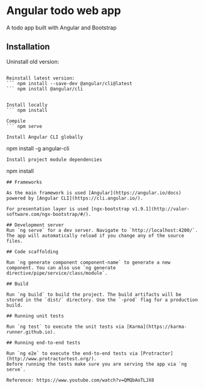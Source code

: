 # Angular todo web app
A todo app built with Angular and Bootstrap

## Installation


Uninstall old version:
``` npm uninstall --save-dev angular-cli

Reinstall latest version:
``` npm install --save-dev @angular/cli@latest
``` npm install @angular/cli


Install locally
``` npm install

Compile
``` npm serve

Install Angular CLI globally

```
npm install -g angular-cli
```
Install project module dependencies

```
npm install
```
## Frameworks

As the main framework is used [Angular](https://angular.io/docs) powered by [Angular CLI](https://cli.angular.io/).

For presentation layer is used [ngx-bootstrap v1.9.1](http://valor-software.com/ngx-bootstrap/#/).

## Development server
Run `ng serve` for a dev server. Navigate to `http://localhost:4200/`. The app will automatically reload if you change any of the source files.

## Code scaffolding

Run `ng generate component component-name` to generate a new component. You can also use `ng generate directive/pipe/service/class/module`.

## Build

Run `ng build` to build the project. The build artifacts will be stored in the `dist/` directory. Use the `-prod` flag for a production build.

## Running unit tests

Run `ng test` to execute the unit tests via [Karma](https://karma-runner.github.io).

## Running end-to-end tests

Run `ng e2e` to execute the end-to-end tests via [Protractor](http://www.protractortest.org/).
Before running the tests make sure you are serving the app via `ng serve`.

Reference: https://www.youtube.com/watch?v=QMQbAoTLJX8
